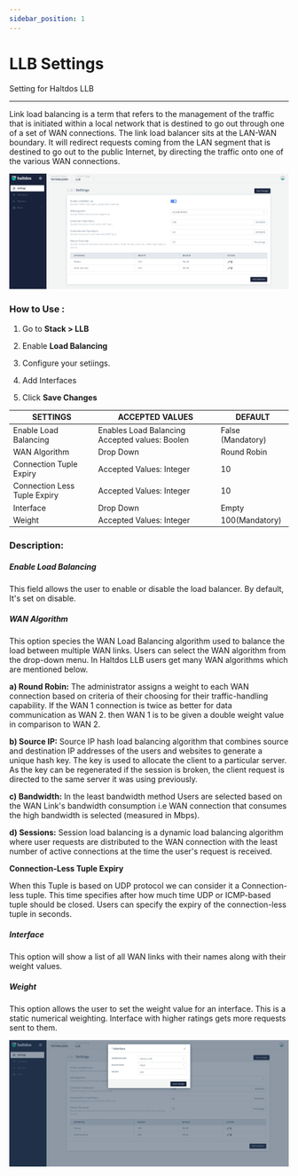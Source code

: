 ```yaml
---
sidebar_position: 1
---
```



# LLB Settings

Setting for Haltdos LLB

---

Link load balancing is a term that refers to the management of the traffic that is initiated within a local network that is destined to go out through one of a set of WAN connections. The link load balancer sits at the LAN-WAN boundary. It will redirect requests coming from the LAN segment that is destined to go out to the public Internet, by directing the traffic onto one of the various WAN connections.

![llbsettings](/img/llb/v2/llb_settings.png)

### **How to Use :**

1. Go to **Stack > LLB**

2. Enable **Load Balancing**

3. Configure your setiings.

4. Add Interfaces

5. Click **Save Changes**

| SETTINGS                     | ACCEPTED VALUES                                | DEFAULT           |
|------------------------------|------------------------------------------------|-------------------|
| Enable Load Balancing        | Enables Load Balancing Accepted values: Boolen | False (Mandatory) |
| WAN Algorithm                | Drop Down                                      | Round Robin       |
| Connection Tuple Expiry      | Accepted Values: Integer                       | 10                |
| Connection Less Tuple Expiry | Accepted Values: Integer                       | 10                |
| Interface                    | Drop Down                                      | Empty             |
| Weight                       | Accepted Values: Integer                       | 100(Mandatory)    |


 ### **Description:**

##### **Enable Load Balancing**

This field allows the user to enable or disable the load balancer. By default, It's set on disable.

##### **WAN Algorithm**

This option species the WAN Load Balancing algorithm used to balance the load between multiple WAN links. Users can select the WAN algorithm from the drop-down menu. In Haltdos LLB  users get many WAN algorithms which are mentioned below.

**a) Round Robin:** The administrator assigns a weight to each WAN connection based on criteria of their choosing for their traffic-handling capability. If the WAN 1 connection is twice as better for data communication as WAN 2. then WAN 1 is to be given a double weight value in comparison to WAN 2.

**b) Source IP:** Source IP hash load balancing algorithm that combines source and destination IP addresses of the users and websites to generate a unique hash key. The key is used to allocate the client to a particular server. As the key can be regenerated if the session is broken, the client request is directed to the same server it was using previously.

**c) Bandwidth:** In the least bandwidth method Users are selected based on the WAN Link's bandwidth consumption i.e WAN connection that consumes the high bandwidth is selected (measured in Mbps).

**d) Sessions:** Session load balancing is a dynamic load balancing algorithm where user requests are distributed to the WAN connection with the least number of active connections at the time the user's request is received.

**Connection-Less Tuple Expiry**

When this Tuple is based on UDP protocol we can consider it a Connection-less tuple. This time specifies after how much time UDP or ICMP-based tuple should be closed. Users can specify the expiry of the connection-less tuple in seconds.

##### **Interface**

This option will show a list of all WAN links with their names along with their weight values.

##### **Weight**

This option allows the user to set the weight value for an interface. This is a static numerical weighting. Interface with higher ratings gets more requests sent to them.

![addinginterfaces](/img/llb/v2/adding_interfaces.png)



